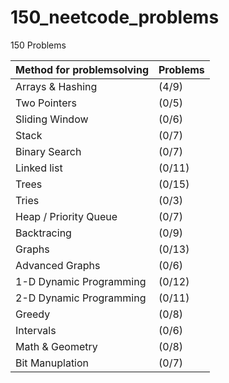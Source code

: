 # 150_neetcode_problems
150 Problems 

| Method for problemsolving | Problems |
| ------------------------- | -------- |
| Arrays & Hashing          | (4/9)    | 
| Two Pointers              | (0/5)    |
| Sliding Window            | (0/6)    |
| Stack                     | (0/7)    |
| Binary Search             | (0/7)    |
| Linked list               | (0/11)   |
| Trees                     | (0/15)   |
| Tries                     | (0/3)    |
| Heap / Priority Queue     | (0/7)    |
| Backtracing               | (0/9)    |
| Graphs                    | (0/13)   |
| Advanced Graphs           | (0/6)    |
| 1-D Dynamic Programming   | (0/12)   |
| 2-D Dynamic Programming   | (0/11)   |
| Greedy                    | (0/8)    |
| Intervals                 | (0/6)    |
| Math & Geometry           | (0/8)    |
| Bit Manuplation           | (0/7)    |
